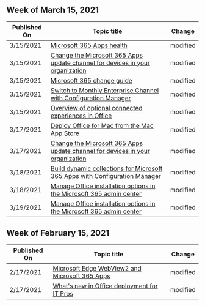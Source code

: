 <!-- This file is generated automatically each week. Changes made to this file will be overwritten.-->



## Week of March 15, 2021


| Published On |Topic title | Change |
|------|------------|--------|
| 3/15/2021 | [Microsoft 365 Apps health](/DeployOffice/admincenter/microsoft-365-apps-health) | modified |
| 3/15/2021 | [Change the Microsoft 365 Apps update channel for devices in your organization](/DeployOffice/change-update-channels) | modified |
| 3/15/2021 | [Microsoft 365 change guide](/DeployOffice/fieldnotes/microsoft-365-change-guide) | modified |
| 3/15/2021 | [Switch to Monthly Enterprise Channel with Configuration Manager](/DeployOffice/fieldnotes/switch-to-monthly-enterprise-channel) | modified |
| 3/15/2021 | [Overview of optional connected experiences in Office](/DeployOffice/privacy/optional-connected-experiences) | modified |
| 3/17/2021 | [Deploy Office for Mac from the Mac App Store](/DeployOffice/mac/deploy-mac-app-store) | modified |
| 3/17/2021 | [Change the Microsoft 365 Apps update channel for devices in your organization](/DeployOffice/change-update-channels) | modified |
| 3/18/2021 | [Build dynamic collections for Microsoft 365 Apps with Configuration Manager](/DeployOffice/fieldnotes/build-dynamic-lean-configuration-manager) | modified |
| 3/18/2021 | [Manage Office installation options in the Microsoft 365 admin center](/DeployOffice/manage-software-download-settings-office-365) | modified |
| 3/19/2021 | [Manage Office installation options in the Microsoft 365 admin center](/DeployOffice/manage-software-download-settings-office-365) | modified |


## Week of February 15, 2021


| Published On |Topic title | Change |
|------|------------|--------|
| 2/17/2021 | [Microsoft Edge WebView2 and Microsoft 365 Apps](/DeployOffice/webview2-install) | modified |
| 2/17/2021 | [What's new in Office deployment for IT Pros](/DeployOffice/whats-new-office-it-pros) | modified |
